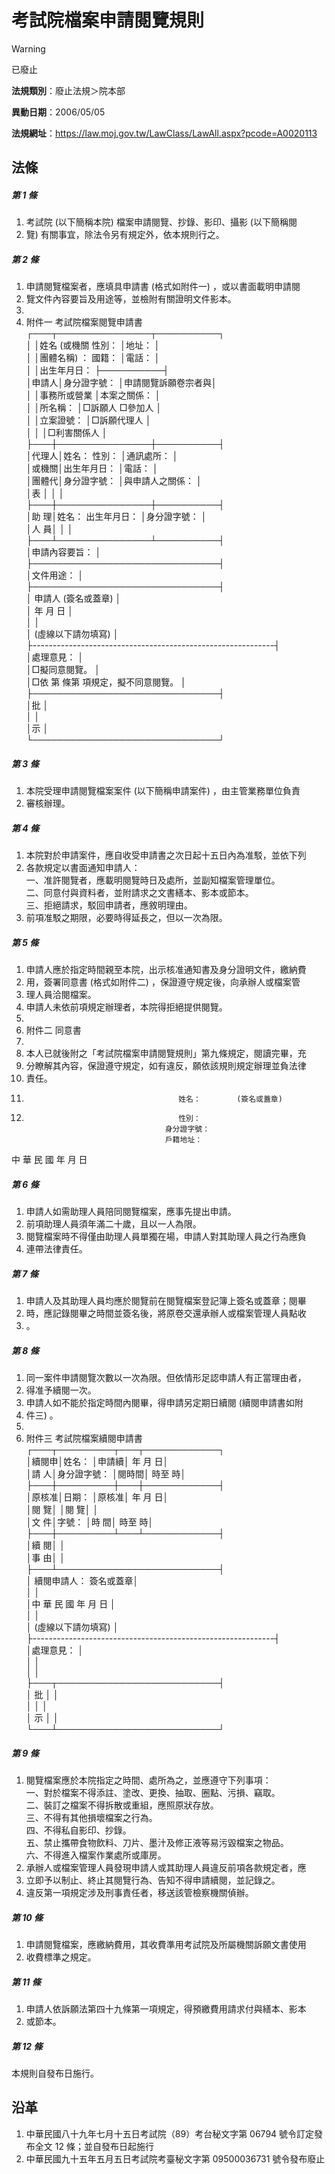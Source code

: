 # 考試院檔案申請閱覽規則


> [!WARNING]
> 已廢止


**法規類別**：廢止法規＞院本部

**異動日期**：2006/05/05  

**法規網址**：https://law.moj.gov.tw/LawClass/LawAll.aspx?pcode=A0020113



## 法條
##### 第 1 條
1. 考試院 (以下簡稱本院) 檔案申請閱覽、抄錄、影印、攝影 (以下簡稱閱
1. 覽) 有關事宜，除法令另有規定外，依本規則行之。

##### 第 2 條
1. 申請閱覽檔案者，應填具申請書 (格式如附件一) ，或以書面載明申請閱
1. 覽文件內容要旨及用途等，並檢附有關證明文件影本。
1. 
1. 附件一  考試院檔案閱覽申請書  
┌───┬───────────────┬──────────┐  
│      │姓名 (或機關        性別：    │地址：              │  
│      │團體名稱) ：        國籍：    │電話：              │  
│      │出生年月日：                  ├──────────┤  
│申請人│身分證字號：                  │申請閱覽訴願卷宗者與│  
│      │事務所或營業                  │本案之關係：        │  
│      │所名稱：                      │□訴願人  □參加人  │  
│      │立案證號：                    │□訴願代理人        │  
│      │                              │□利害關係人        │  
├───┼───────────────┼──────────┤  
│代理人│姓名：              性別：    │通訊處所：          │  
│或機關│出生年月日：                  │電話：              │  
│團體代│身分證字號：                  │與申請人之關係：    │  
│表    │                              │                    │  
├───┼───────────────┼──────────┤  
│助  理│姓名：        出生年月日：    │身分證字號：        │  
│人  員│                              │                    │  
├───┴───────────────┴──────────┤  
│申請內容要旨：                                              │  
├──────────────────────────────┤  
│文件用途：                                                  │  
├──────────────────────────────┤  
│                                      申請人   (簽名或蓋章) │  
│                                                年  月  日  │  
│                                                            │  
│                (虛線以下請勿填寫)                          │  
├------------------------------------------------------------┤  
│處理意見：                                                  │  
│□擬同意閱覽。                                              │  
│□依      第    條第    項規定，擬不同意閱覽。              │  
├──────────────────────────────┤  
│批                                                          │  
│                                                            │  
│示                                                          │  
└──────────────────────────────┘

##### 第 3 條
1. 本院受理申請閱覽檔案案件 (以下簡稱申請案件) ，由主管業務單位負責
1. 審核辦理。

##### 第 4 條
1. 本院對於申請案件，應自收受申請書之次日起十五日內為准駁，並依下列
1. 各款規定以書面通知申請人：  
一、准許閱覽者，應載明閱覽時日及處所，並副知檔案管理單位。  
二、同意付與資料者，並附請求之文書繕本、影本或節本。  
三、拒絕請求，駁回申請者，應敘明理由。
1. 前項准駁之期限，必要時得延長之，但以一次為限。

##### 第 5 條
1. 申請人應於指定時間親至本院，出示核准通知書及身分證明文件，繳納費
1. 用，簽署同意書 (格式如附件二) ，保證遵守規定後，向承辦人或檔案管
1. 理人員洽閱檔案。
1. 申請人未依前項規定辦理者，本院得拒絕提供閱覽。
1. 
1. 附件二  同意書
1. 
1. 本人已就後附之「考試院檔案申請閱覽規則」第九條規定，閱讀完畢，充
1. 分瞭解其內容，保證遵守規定，如有違反，願依該規則規定辦理並負法律
1. 責任。
1.                                       姓名：        (簽名或蓋章)
1.                                       性別：  
                                      身分證字號：  
                                      戶籍地址：  
  中        華        民        國        年        月        日

##### 第 6 條
1. 申請人如需助理人員陪同閱覽檔案，應事先提出申請。
1. 前項助理人員須年滿二十歲，且以一人為限。
1. 閱覽檔案時不得僅由助理人員單獨在場，申請人對其助理人員之行為應負
1. 連帶法律責任。

##### 第 7 條
1. 申請人及其助理人員均應於閱覽前在閱覽檔案登記簿上簽名或蓋章；閱畢
1. 時，應記錄閱畢之時間並簽名後，將原卷交還承辦人或檔案管理人員點收
1. 。

##### 第 8 條
1. 同一案件申請閱覽次數以一次為限。但依情形足認申請人有正當理由者，
1. 得准予續閱一次。
1. 申請人如不能於指定時間內閱畢，得申請另定期日續閱 (續閱申請書如附
1. 件三) 。
1. 
1. 附件三  考試院檔案續閱申請書  
┌───┬─────────┬───┬────────────┐  
│續閱申│姓名：            │申請續│    年      月        日│  
│請  人│身分證字號：      │閱時間│          時至        時│  
├───┼─────────┼───┼────────────┤  
│原核准│日期：            │原核准│    年      月        日│  
│閱  覽│                  │閱  覽│                        │  
│文  件│字號：            │時  間│          時至        時│  
├───┼─────────┴───┴────────────┤  
│續  閱│                                                    │  
│事  由│                                                    │  
├───┴──────────────────────────┤  
│                                續閱申請人：      簽名或蓋章│  
│                                                            │  
│中  華  民  國        年          月        日              │  
│                                                            │  
│         (虛線以下請勿填寫)                                 │  
├------------------------------------------------------------┤  
│處理意見：                                                  │  
│                                                            │  
│                                                            │  
├───┬──────────────────────────┤  
│  批  │                                                    │  
│      │                                                    │  
│  示  │                                                    │  
└───┴──────────────────────────┘

##### 第 9 條
1. 閱覽檔案應於本院指定之時間、處所為之，並應遵守下列事項：  
一、對於檔案不得添註、塗改、更換、抽取、圈點、污損、竊取。  
二、裝訂之檔案不得拆散或重組，應照原狀存放。  
三、不得有其他損壞檔案之行為。  
四、不得私自影印、抄錄。  
五、禁止攜帶食物飲料、刀片、墨汁及修正液等易污毀檔案之物品。  
六、不得進入檔案作業處所或庫房。
1. 承辦人或檔案管理人員發現申請人或其助理人員違反前項各款規定者，應
1. 立即予以制止、終止其閱覽行為、告知不得申請續閱，並記錄之。
1. 違反第一項規定涉及刑事責任者，移送該管檢察機關偵辦。

##### 第 10 條
1. 申請閱覽檔案，應繳納費用，其收費準用考試院及所屬機關訴願文書使用
1. 收費標準之規定。

##### 第 11 條
1. 申請人依訴願法第四十九條第一項規定，得預繳費用請求付與繕本、影本
1. 或節本。

##### 第 12 條
本規則自發布日施行。

## 沿革
1. 中華民國八十九年七月十五日考試院（89）考台秘文字第 06794  號令訂定發布全文 12 條；並自發布日起施行
1. 中華民國九十五年五月五日考試院考臺秘文字第 09500036731  號令發布廢止
